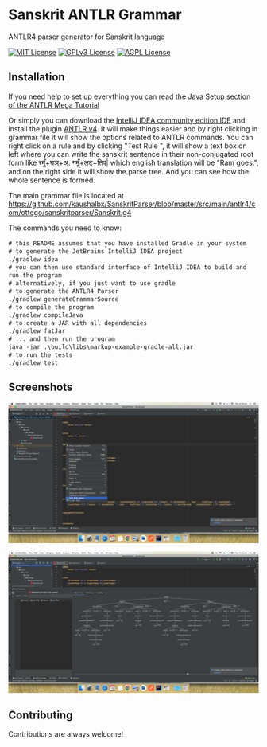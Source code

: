 
# Sanskrit ANTLR Grammar

ANTLR4 parser generator for Sanskrit language


[![MIT License](https://img.shields.io/badge/License-MIT-green.svg)](https://choosealicense.com/licenses/mit/)
[![GPLv3 License](https://img.shields.io/badge/License-GPL%20v3-yellow.svg)](https://opensource.org/licenses/)
[![AGPL License](https://img.shields.io/badge/license-AGPL-blue.svg)](http://www.gnu.org/licenses/agpl-3.0)


## Installation

If you need help to set up everything you can read the [Java Setup section of the ANTLR Mega Tutorial](https://tomassetti.me/antlr-mega-tutorial/#java-setup)

Or simply you can download the [IntelliJ IDEA community edition IDE](https://www.jetbrains.com/idea/download/#section=mac)
and install the plugin [ANTLR v4](https://plugins.jetbrains.com/plugin/7358-antlr-v4). It will make things easier and by right clicking in grammar file it will show the options related to ANTLR commands.
You can right click on a rule and by clicking "Test Rule <rule name>", it will show a text box on left where you can write the sanskrit sentence in their non-conjugated root form like र॒मुँ॒+घञ्+अ: ग॒मॢँ॑+लट्+तिप्| which english translation will be "Ram goes.", and on the right side it will show the parse tree.
And you can see how the whole sentence is formed.

The main grammar file is located at https://github.com/kaushalbx/SanskritParser/blob/master/src/main/antlr4/com/ottego/sanskritparser/Sanskrit.g4


The commands you need to know:
```
# this README assumes that you have installed Gradle in your system
# to generate the JetBrains IntelliJ IDEA project
./gradlew idea
# you can then use standard interface of IntelliJ IDEA to build and run the program
# alternatively, if you just want to use gradle
# to generate the ANTLR4 Parser
./gradlew generateGrammarSource
# to compile the program
./gradlew compileJava
# to create a JAR with all dependencies
./gradlew fatJar
# ... and then run the program
java -jar .\build\libs\markup-example-gradle-all.jar
# to run the tests
./gradlew test
```
    
## Screenshots

![App Screenshot](https://github.com/kaushalbx/SanskritParser/blob/master/screenshots/Screen%20Shot%202022-08-18%20at%2012.39.45%20AM.png?raw=true)

![App Screenshot](https://github.com/kaushalbx/SanskritParser/blob/master/screenshots/Screen%20Shot%202022-08-18%20at%2012.43.01%20AM.png?raw=true)


## Contributing

Contributions are always welcome!

[comment]: <> (See `CONTRIBUTING.md` for ways to get started.)

[comment]: <> (Please adhere to this project's `code of conduct`.)

